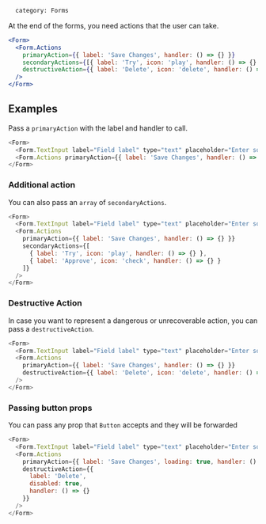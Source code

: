 ```meta
  category: Forms
```

At the end of the forms, you need actions that the user can take.

```jsx
<Form>
  <Form.Actions
    primaryAction={{ label: 'Save Changes', handler: () => {} }}
    secondaryActions={[{ label: 'Try', icon: 'play', handler: () => {} }]}
    destructiveAction={{ label: 'Delete', icon: 'delete', handler: () => {} }}
  />
</Form>
```

## Examples

Pass a `primaryAction` with the label and handler to call.

```js
<Form>
  <Form.TextInput label="Field label" type="text" placeholder="Enter something" />
  <Form.Actions primaryAction={{ label: 'Save Changes', handler: () => {} }} />
</Form>
```

### Additional action

You can also pass an `array` of `secondaryActions`.

```js
<Form>
  <Form.TextInput label="Field label" type="text" placeholder="Enter something" />
  <Form.Actions
    primaryAction={{ label: 'Save Changes', handler: () => {} }}
    secondaryActions={[
      { label: 'Try', icon: 'play', handler: () => {} },
      { label: 'Approve', icon: 'check', handler: () => {} }
    ]}
  />
</Form>
```

### Destructive Action

In case you want to represent a dangerous or unrecoverable action, you can pass a `destructiveAction`.

```js
<Form>
  <Form.TextInput label="Field label" type="text" placeholder="Enter something" />
  <Form.Actions
    primaryAction={{ label: 'Save Changes', handler: () => {} }}
    destructiveAction={{ label: 'Delete', icon: 'delete', handler: () => {} }}
  />
</Form>
```

### Passing button props

You can pass any prop that `Button` accepts and they will be forwarded

```js
<Form>
  <Form.TextInput label="Field label" type="text" placeholder="Enter something" />
  <Form.Actions
    primaryAction={{ label: 'Save Changes', loading: true, handler: () => {} }}
    destructiveAction={{
      label: 'Delete',
      disabled: true,
      handler: () => {}
    }}
  />
</Form>
```
